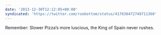 ```yaml
---
date: '2013-12-30T12:12:05+00:00'
syndicated: 'https://twitter.com/roobottom/status/417638472749711360'
---
```

Remember: Slower Pizza’s more luscious, the King of Spain never rushes.
